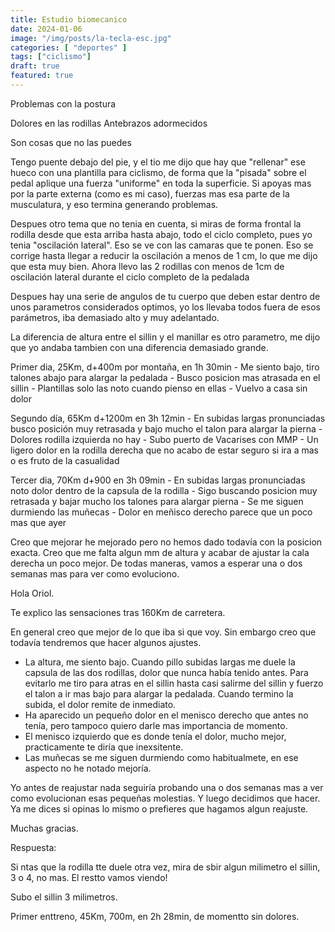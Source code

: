 ```yaml
---
title: Estudio biomecanico
date: 2024-01-06
image: "/img/posts/la-tecla-esc.jpg"
categories: [ "deportes" ]
tags: ["ciclismo"]
draft: true
featured: true
---
```


Problemas con la postura

Dolores en las rodillas
Antebrazos adormecidos



Son cosas que no las puedes 


Tengo puente debajo del pie, y el tio me dijo que hay que "rellenar" ese hueco con una plantilla para ciclismo, de forma que la "pisada" sobre el pedal aplique una fuerza "uniforme" en toda la superficie. Si apoyas mas por la parte externa (como es mi caso), fuerzas mas esa parte de la musculatura, y eso termina generando problemas.

Despues otro tema que no tenia en cuenta, si miras de forma frontal la rodilla desde que esta arriba hasta abajo, todo el ciclo completo, pues yo tenia "oscilación lateral". Eso se ve con las camaras que te ponen. Eso se corrige hasta llegar a reducir la oscilación a menos de 1 cm, lo que me dijo que esta muy bien. Ahora llevo las 2 rodillas con menos de 1cm de oscilación lateral durante el ciclo completo de la pedalada

Despues hay una serie de angulos de tu cuerpo que deben estar dentro de unos parametros considerados optimos, yo los llevaba todos fuera de esos parámetros, iba demasiado alto y muy adelantado.

La diferencia de altura entre el sillin y el manillar es otro parametro, me dijo que yo andaba tambien con una diferencia demasiado grande.


Primer dia, 25Km, d+400m por montaña, en 1h 30min
    - Me siento bajo, tiro talones abajo para alargar la pedalada
    - Busco posicion mas atrasada en el sillin
    - Plantillas solo las noto cuando pienso en ellas
    - Vuelvo a casa sin dolor

Segundo día, 65Km d+1200m en 3h 12min
    - En subidas largas pronunciadas busco posición muy retrasada y bajo mucho el talon para alargar la pierna
    - Dolores rodilla izquierda no hay
    - Subo puerto de Vacarises con MMP
    - Un ligero dolor en la rodilla derecha que no acabo de estar seguro si ira a mas o es fruto de la casualidad


Tercer dia, 70Km d+900 en 3h 09min
    - En subidas largas pronunciadas noto dolor dentro de la capsula de la rodilla
    - Sigo buscando posicion muy retrasada y bajar mucho los talones para alargar pierna
    - Se me siguen durmiendo las muñecas
    - Dolor en meñisco derecho parece que un poco mas que ayer



Creo que mejorar he mejorado pero no hemos dado todavía con la posicion exacta. Creo que me falta algun mm de altura y acabar de ajustar la cala derecha un poco mejor. De todas maneras, vamos a esperar una o dos semanas mas para ver como evoluciono.





Hola Oriol.

Te explico las sensaciones tras 160Km de carretera.

En general creo que mejor de lo que iba si que voy. Sin embargo creo que todavía tendremos que hacer algunos ajustes.

- La altura, me siento bajo. Cuando pillo subidas largas me duele la capsula de las dos rodillas, dolor que nunca había tenido antes. Para evitarlo me tiro para atras en el sillin hasta casi salirme del sillin y fuerzo el talon a ir mas bajo para alargar la pedalada. Cuando termino la subida, el dolor remite de inmediato.
- Ha aparecido un pequeño dolor en el menisco derecho que antes no tenía, pero tampoco quiero darle mas importancia de momento.
- El menisco izquierdo que es donde tenía el dolor, mucho mejor, practicamente te diría que inexsitente.
- Las muñecas se me siguen durmiendo como habitualmete, en ese aspecto no he notado mejoría.

Yo antes de reajustar nada seguiría probando una o dos semanas mas a ver como evolucionan esas pequeñas molestias. Y luego decidimos que hacer. Ya me dices si opinas lo mismo o prefieres que hagamos algun reajuste.

Muchas gracias.






Respuesta:

Si ntas que la rodilla tte duele otra vez, mira de sbir algun milimetro el sillin, 3 o 4, no mas. El restto vamos viendo!




Subo el sillin 3 milimetros. 

Primer enttreno, 45Km, 700m, en 2h 28min, de momentto sin dolores.


